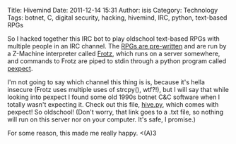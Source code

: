 Title: Hivemind
Date: 2011-12-14 15:31
Author: isis
Category: Technology
Tags: botnet, C, digital security, hacking, hivemind, IRC, python, text-based RPGs

So I hacked together this IRC bot to play oldschool text-based RPGs with
multiple people in an IRC channel. The [RPGs are pre-written][] and are
run by a Z-Machine interpreter called [Frotz][], which runs on a server
somewhere, and commands to Frotz are piped to stdin through a python
program called [pexpect][].

I'm not going to say which channel this thing is is, because it's hella
insecure (Frotz uses multiple uses of strcpy(), wtf?!), but I will say
that while looking into pexpect I found some old 1990s botnet C&C
software when I totally wasn't expecting it. Check out this file,
[hive.py][], which comes with pexpect! So oldschool! (Don't worry, that
link goes to a .txt file, so nothing will run on this server nor on your
computer. It's safe, I promise.)

For some reason, this made me really happy. \<(A)3

  [RPGs are pre-written]: http://www.ifarchive.org/indexes/if-archiveXgamesXzcode.html
  [Frotz]: http://frotz.sourceforge.net/
  [pexpect]: http://www.noah.org/python/pexpect/
  [hive.py]: http://patternsinthevoid.net/hive.py.txt
